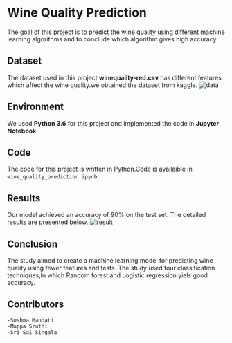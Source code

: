 # Wine Quality Prediction 

The goal of this project is to predict the wine quality using different machine learning algorithms and to conclude which algorithm gives high accuracy.

	


## Dataset

The dataset used in this project **winequality-red.csv** has  different features which affect the wine quality.we obtained the dataset from kaggle.
![data](https://user-images.githubusercontent.com/118772847/236520881-1eebf5be-f887-4f09-a04c-7b624f7da69f.png)



## Environment
We used **Python 3.6** for this project and implemented the code in **Jupyter Notebook**

## Code

The code for this project is written in Python.Code is availaible in `wine_quality_prediction.ipynb`.

## Results

Our model achieved an accuracy of 90% on the test set. The detailed results are presented below.
![result](https://user-images.githubusercontent.com/118772847/236524331-1447110a-e48d-493b-9359-c004c55fa205.png)

## Conclusion

The study aimed to create a machine learning model for predicting wine quality using fewer features and tests. The study used four classification techniques,In which Random forest and Logistic regression yiels good accuracy.

## Contributors

	-Sushma Mandati
	-Muppa Sruthi
	-Sri Sai Singala
